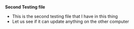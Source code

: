 **Second Testing file**

- This is the second testing file that I have in this thing
- Let us see if it can update anything on the other computer